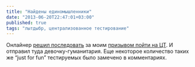 ```yaml
---
title: "Найдены единомышленники"
date: "2013-06-20T22:47:01+03:00"
published: true
tags: "лытдыбр, централизованное тестирование"
---
```


Онлайнер [решил последовать](http://dengi.onliner.by/2013/06/20/ct-po-matematike) за моим
[призывом пойти на ЦТ](/post/centralized-testing-registration/). И отправил туда девочку-гуманитария.
Еще некоторое количество таких же “just for fun” тестируемых было замечено в комментариях.
